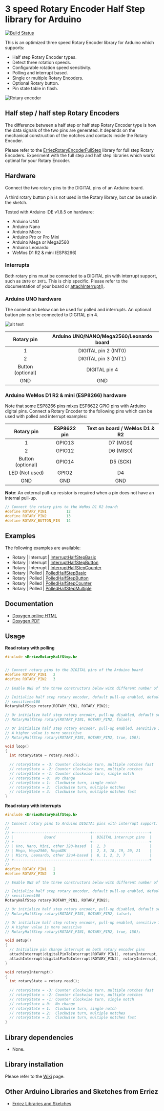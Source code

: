 # 3 speed Rotary Encoder Half Step library for Arduino
[![Build Status](https://travis-ci.org/Erriez/ErriezRotaryEncoderHalfStep.svg?branch=master)](https://travis-ci.org/Erriez/ErriezRotaryEncoderHalfStep)

This is an optimized three speed Rotary Encoder library for Arduino which supports:

* Half step Rotary Encoder types.
* Detect three rotation speeds.
* Configurable rotation speed sensitivity.
* Polling and interrupt based.
* Single or multiple Rotary Encoders.
* Optional Rotary button.
* Pin state table in flash.

![Rotary encoder](https://raw.githubusercontent.com/Erriez/ErriezRotaryEncoderHalfStep/master/extras/RotaryEncoder.png)


## Half step / half step Rotary Encoders

The difference between a half step or half step Rotary Encoder type is how the data signals of the two pins are generated. It depends on the mechanical construction of the notches and contacts inside the Rotary Encoder.

Please refer to the [ErriezRotaryEncoderFullStep](https://github.com/Erriez/ErriezRotaryEncoderFullStep) library for full step Rotary Encoders. 
Experiment with the full step and half step libraries which works optimal for your Rotary Encoder.


## Hardware

Connect the two rotary pins to the DIGITAL pins of an Arduino board.

A third rotary button pin is not used in the Rotary library, but can be used in the sketch.

Tested with Arduino IDE v1.8.5 on hardware:

* Arduino UNO
* Arduino Nano
* Arduino Micro
* Arduino Pro or Pro Mini
* Arduino Mega or Mega2560
* Arduino Leonardo
* WeMos D1 R2 & mini (ESP8266)


### Interrupts

Both rotary pins must be connected to a DIGITAL pin with interrupt support, such as `INT0` or `INT1`. This is chip specific. Please refer to the documentation of your board or [attachInterrupt()](https://www.arduino.cc/reference/en/language/functions/external-interrupts/attachinterrupt/).


### Arduino UNO hardware

The connection below can be used for polled and interrupts. An optional button pin can be connected to DIGITAL pin 4.

![alt text](https://raw.githubusercontent.com/Erriez/ErriezRotaryEncoderHalfStep/master/extras/FritzingRotary.png "3-pin Rotary Encoder Arduino connection")

|    Rotary pin     | Arduino UNO/NANO/Mega2560/Leonardo board |
| :---------------: | :--------------------------------------: |
|         1         |           DIGITAL pin 2 (INT0)           |
|         2         |           DIGITAL pin 3 (INT1)           |
| Button (optional) |              DIGITAL pin 4               |
|        GND        |                   GND                    |


### Arduino WeMos D1 R2 & mini (ESP8266) hardware

Note that some ESP8266 pins mixes ESP8622 GPIO pins with Arduino digital pins. Connect a Rotary Encoder to the following pins which can be used with polled and interrupt examples:

|    Rotary pin     | ESP8622 pin | Text on board / WeMos D1 & R2 |
| :---------------: | :---------: | :---------------------------: |
|         1         |   GPIO13    |           D7 (MOSI)           |
|         2         |   GPIO12    |           D6 (MISO)           |
| Button (optional) |   GPIO14    |           D5 (SCK)            |
|  LED (Not used)   |    GPIO2    |               D4               |
|        GND        |     GND     |              GND               |

**Note:** An external pull-up resistor is required when a pin does not have an internal pull-up.

```c++
// Connect the rotary pins to the WeMos D1 R2 board:
#define ROTARY_PIN1         12
#define ROTARY_PIN2         13
#define ROTARY_BUTTON_PIN   14
```


## Examples

The following examples are available:
* Rotary | Interrupt | [InterruptHalfStepBasic](https://github.com/Erriez/ErriezRotary/blob/master/examples/Interrupt/InterruptHalfStepBasic/InterruptHalfStepBasic.ino)
* Rotary | Interrupt | [InterruptHalfStepButton](https://github.com/Erriez/ErriezRotary/blob/master/examples/Interrupt/InterruptHalfStepButton/InterruptHalfStepButton.ino)
* Rotary | Interrupt | [InterruptHalfStepCounter](https://github.com/Erriez/ErriezRotary/blob/master/examples/Interrupt/InterruptHalfStepCounter/InterruptHalfStepCounter.ino)
* Rotary | Polled | [PolledHalfStepBasic](https://github.com/Erriez/ErriezRotary/blob/master/examples/Polled/PolledHalfStepBasic/PolledHalfStepBasic.ino)
* Rotary | Polled | [PolledHalfStepButton](https://github.com/Erriez/ErriezRotary/blob/master/examples/Polled/PolledHalfStepButton/PolledHalfStepButton.ino)
* Rotary | Polled | [PolledHalfStepCounter](https://github.com/Erriez/ErriezRotary/blob/master/examples/Polled/PolledHalfStepCounter/PolledHalfStepCounter.ino)
* Rotary | Polled | [PolledHalfStepMultiple](https://github.com/Erriez/ErriezRotary/blob/master/examples/Polled/PolledHalfStepMultiple/PolledHalfStepMultiple.ino)


## Documentation

- [Doxygen online HTML](https://Erriez.github.io/ErriezRotaryEncoderHalfStep)
- [Doxygen PDF](https://github.com/Erriez/ErriezRotaryEncoderHalfStep/raw/gh-pages/latex/ErriezRotaryEncoderHalfStep.pdf)


## Usage

**Read rotary with polling**
```c++
#include <ErriezRotaryHalfStep.h>


// Connect rotary pins to the DIGITAL pins of the Arduino board
#define ROTARY_PIN1   2
#define ROTARY_PIN2   3
  
// Enable ONE of the three constructors below with different number of arguments:

// Initialize half step rotary encoder, default pull-up enabled, default 
// sensitive=100
RotaryHalfStep rotary(ROTARY_PIN1, ROTARY_PIN2);

// Or initialize half step rotary encoder, pull-up disabled, default sensitive=100
// RotaryHalfStep rotary(ROTARY_PIN1, ROTARY_PIN2, false);

// Or initialize half step rotary encoder, pull-up enabled, sensitive 1..255
// A higher value is more sensitive
// RotaryHalfStep rotary(ROTARY_PIN1, ROTARY_PIN2, true, 150);

void loop()
{
  int rotaryState = rotary.read();
  
  // rotaryState = -3: Counter clockwise turn, multiple notches fast
  // rotaryState = -2: Counter clockwise turn, multiple notches
  // rotaryState = -1: Counter clockwise turn, single notch
  // rotaryState = 0:  No change
  // rotaryState = 1:  Clockwise turn, single notch
  // rotaryState = 2:  Clockwise turn, multiple notches
  // rotaryState = 3:  Clockwise turn, multiple notches fast
}
```

**Read rotary with interrupts**

```c++
#include <ErriezRotaryHalfStep.h>

// Connect rotary pins to Arduino DIGITAL pins with interrupt support:
//
// +-----------------------------------+--------------------------+
// |              Board                |  DIGITAL interrupt pins  |
// +-----------------------------------+--------------------------+
// | Uno, Nano, Mini, other 328-based  |  2, 3                    |
// | Mega, Mega2560, MegaADK           |  2, 3, 18, 19, 20, 21    |
// | Micro, Leonardo, other 32u4-based |  0, 1, 2, 3, 7           |
// +-----------------------------------+--------------------------+
//
#define ROTARY_PIN1   2
#define ROTARY_PIN2   3

// Enable ONE of the three constructors below with different number of arguments:

// Initialize half step rotary encoder, default pull-up enabled, default 
// sensitive=100
RotaryHalfStep rotary(ROTARY_PIN1, ROTARY_PIN2);

// Or initialize half step rotary encoder, pull-up disabled, default sensitive=100
// RotaryHalfStep rotary(ROTARY_PIN1, ROTARY_PIN2, false);

// Or initialize half step rotary encoder, pull-up enabled, sensitive 1..255
// A higher value is more sensitive
// RotaryHalfStep rotary(ROTARY_PIN1, ROTARY_PIN2, true, 150);

void setup()
{
  // Initialize pin change interrupt on both rotary encoder pins
  attachInterrupt(digitalPinToInterrupt(ROTARY_PIN1), rotaryInterrupt, CHANGE);
  attachInterrupt(digitalPinToInterrupt(ROTARY_PIN2), rotaryInterrupt, CHANGE);
}

void rotaryInterrupt()
{
  int rotaryState = rotary.read();
  
  // rotaryState = -3: Counter clockwise turn, multiple notches fast
  // rotaryState = -2: Counter clockwise turn, multiple notches
  // rotaryState = -1: Counter clockwise turn, single notch
  // rotaryState = 0:  No change
  // rotaryState = 1:  Clockwise turn, single notch
  // rotaryState = 2:  Clockwise turn, multiple notches
  // rotaryState = 3:  Clockwise turn, multiple notches fast
}
```


## Library dependencies

- None.


## Library installation

Please refer to the [Wiki](https://github.com/Erriez/ErriezArduinoLibrariesAndSketches/wiki) page.


## Other Arduino Libraries and Sketches from Erriez

* [Erriez Libraries and Sketches](https://github.com/Erriez/ErriezArduinoLibrariesAndSketches)
